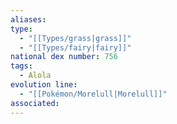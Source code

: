 ```yaml
---
aliases: 
type:
  - "[[Types/grass|grass]]"
  - "[[Types/fairy|fairy]]"
national dex number: 756
tags:
  - Alola
evolution line:
  - "[[Pokémon/Morelull|Morelull]]"
associated: 
---
```

